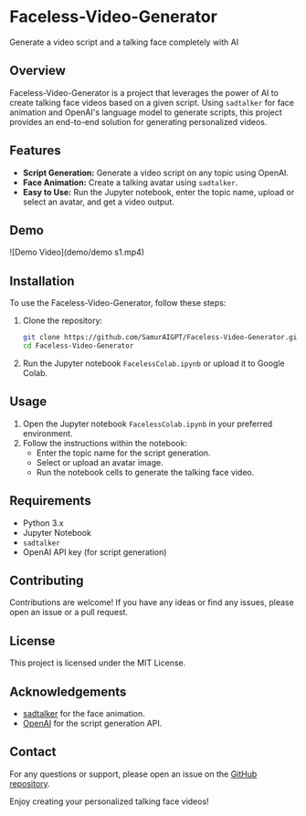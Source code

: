 # Faceless-Video-Generator

Generate a video script and a talking face completely with AI

## Overview

Faceless-Video-Generator is a project that leverages the power of AI to create talking face videos based on a given script. Using `sadtalker` for face animation and OpenAI's language model to generate scripts, this project provides an end-to-end solution for generating personalized videos.

## Features

- **Script Generation:** Generate a video script on any topic using OpenAI.
- **Face Animation:** Create a talking avatar using `sadtalker`.
- **Easy to Use:** Run the Jupyter notebook, enter the topic name, upload or select an avatar, and get a video output.

## Demo

![Demo Video](demo/demo s1.mp4)

## Installation

To use the Faceless-Video-Generator, follow these steps:

1. Clone the repository:

   ```bash
   git clone https://github.com/SamurAIGPT/Faceless-Video-Generator.git
   cd Faceless-Video-Generator
   ```

2. Run the Jupyter notebook `FacelessColab.ipynb` or upload it to Google Colab.

## Usage

1. Open the Jupyter notebook `FacelessColab.ipynb` in your preferred environment.
2. Follow the instructions within the notebook:
   - Enter the topic name for the script generation.
   - Select or upload an avatar image.
   - Run the notebook cells to generate the talking face video.

## Requirements

- Python 3.x
- Jupyter Notebook
- `sadtalker`
- OpenAI API key (for script generation)

## Contributing

Contributions are welcome! If you have any ideas or find any issues, please open an issue or a pull request.

## License

This project is licensed under the MIT License.

## Acknowledgements

- [sadtalker](https://sadtalker.github.io/) for the face animation.
- [OpenAI](https://openai.com) for the script generation API.

## Contact

For any questions or support, please open an issue on the [GitHub repository](https://github.com/SamurAIGPT/Faceless-Video-Generator).

Enjoy creating your personalized talking face videos!
